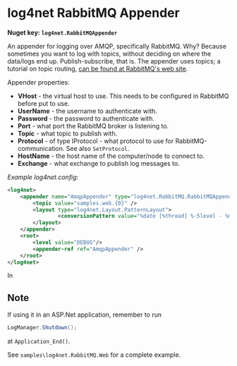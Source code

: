 # log4net RabbitMQ Appender

**Nuget key: `log4net.RabbitMQAppender`**

An appender for logging over AMQP, specifically RabbitMQ. Why? Because sometimes you want to log with topics, without deciding on where the data/logs end up. Publish-subscribe, that is. The appender uses topics; a tutorial on topic routing, [can be found at RabbitMQ's web site](http://www.rabbitmq.com/tutorials/tutorial-five-python.html).

Appender properties:

 * **VHost** - the virtual host to use. This needs to be configured in RabbitMQ before put to use.
 * **UserName** - the username to authenticate with.
 * **Password** - the password to authenticate with.
 * **Port** - what port the RabbitMQ broker is listening to.
 * **Topic** - what topic to publish with.
 * **Protocol** - of type IProtocol - what protocol to use for RabbitMQ-communication. See also `SetProtocol`.
 * **HostName** - the host name of the computer/node to connect to.
 * **Exchange** - what exchange to publish log messages to.

*Example log4net.config:*
```xml
<log4net>
	<appender name="AmqpAppender" type="log4net.RabbitMQ.RabbitMQAppender, log4net.RabbitMQ">
		<topic value="samples.web.{0}" />
		<layout type="log4net.Layout.PatternLayout">
				<conversionPattern value="%date [%thread] %-5level - %message%newline" />
		</layout>
	</appender>
	<root>
		<level value="DEBUG"/>
		<appender-ref ref="AmqpAppender" />
	</root>
</log4net>
```

In

## Note

If using it in an ASP.Net application, remember to run

```csharp
LogManager.Shutdown();
```

at `Application_End()`.

See `samples\log4net.RabbitMQ.Web` for a complete example.